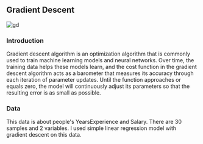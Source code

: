## Gradient Descent
![gd](https://user-images.githubusercontent.com/108134942/235530365-ed196274-cb30-464a-adf2-c2066fc0f0b2.png)


### Introduction
Gradient descent algorithm is an optimization algorithm that is commonly used to train machine learning models and neural networks. Over time, the training data helps these models learn, and the cost function in the gradient descent algorithm acts as a barometer that measures its accuracy through each iteration of parameter updates. Until the function approaches or equals zero, the model will continuously adjust its parameters so that the resulting error is as small as possible.

### Data
This data is about people's YearsExperience and Salary. There are 30 samples and 2 variables. 
I used simple linear regression model with gradient descent on this data. 

